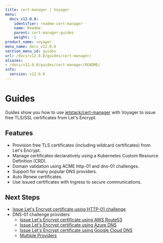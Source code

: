 ```yaml
---
title: cert-manager | Voyager
menu:
  docs_v12.0.0:
    identifier: readme-cert-manager
    name: Readme
    parent: cert-manager-guides
    weight: -1
product_name: voyager
menu_name: docs_v12.0.0
section_menu_id: guides
url: /docs/v12.0.0/guides/cert-manager/
aliases:
- /docs/v12.0.0/guides/cert-manager/README/
info:
  version: v12.0.0
---
```


# Guides

Guides show you how to use [jetstack/cert-manager](https://github.com/jetstack/cert-manager) with Voyager to issue free TLS/SSL certificates from Let's Encrypt.

## Features

- Provision free TLS certificates (including wildcard certificates) from Let's Encrypt.
- Manage certificates declaratively using a Kubernetes Custom Resource Definition (CRD).
- Domain validation using ACME http-01 and dns-01 challenges.
- Support for many popular DNS providers.
- Auto Renew certificates.
- Use issued certificates with Ingress to secure communications.

## Next Steps

- [Issue Let's Encrypt certificate using HTTP-01 challenge](/docs/v12.0.0/guides/cert-manager/http01_challenge/overview)
- DNS-01 challenge providers
  - [Issue Let's Encrypt certificate using AWS Route53](/docs/v12.0.0/guides/cert-manager/dns01_challenge/aws-route53)
  - [Issue Let's Encrypt certificate using Azure DNS](/docs/v12.0.0/guides/cert-manager/dns01_challenge/azure-dns)
  - [Issue Let's Encrypt certificate using Google Cloud DNS](/docs/v12.0.0/guides/cert-manager/dns01_challenge/google-cloud-dns)
  - [Multiple Providers](/docs/v12.0.0/guides/cert-manager/dns01_challenge/multiple-challenge-solver)
